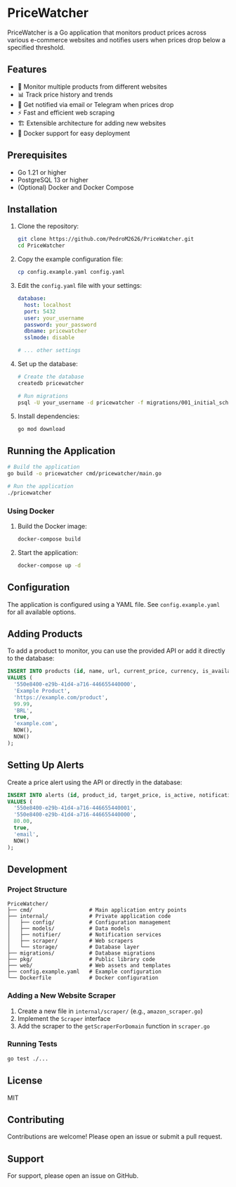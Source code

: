 # PriceWatcher

PriceWatcher is a Go application that monitors product prices across various e-commerce websites and notifies users when prices drop below a specified threshold.

## Features

- 🛒 Monitor multiple products from different websites
- 📊 Track price history and trends
- 🔔 Get notified via email or Telegram when prices drop
- ⚡ Fast and efficient web scraping
- 🏗 Extensible architecture for adding new websites
- 🐳 Docker support for easy deployment

## Prerequisites

- Go 1.21 or higher
- PostgreSQL 13 or higher
- (Optional) Docker and Docker Compose

## Installation

1. Clone the repository:
   ```bash
   git clone https://github.com/PedroM2626/PriceWatcher.git
   cd PriceWatcher
   ```

2. Copy the example configuration file:
   ```bash
   cp config.example.yaml config.yaml
   ```

3. Edit the `config.yaml` file with your settings:
   ```yaml
   database:
     host: localhost
     port: 5432
     user: your_username
     password: your_password
     dbname: pricewatcher
     sslmode: disable
   
   # ... other settings
   ```

4. Set up the database:
   ```bash
   # Create the database
   createdb pricewatcher
   
   # Run migrations
   psql -U your_username -d pricewatcher -f migrations/001_initial_schema.up.sql
   ```

5. Install dependencies:
   ```bash
   go mod download
   ```

## Running the Application

```bash
# Build the application
go build -o pricewatcher cmd/pricewatcher/main.go

# Run the application
./pricewatcher
```

### Using Docker

1. Build the Docker image:
   ```bash
   docker-compose build
   ```

2. Start the application:
   ```bash
   docker-compose up -d
   ```

## Configuration

The application is configured using a YAML file. See `config.example.yaml` for all available options.

## Adding Products

To add a product to monitor, you can use the provided API or add it directly to the database:

```sql
INSERT INTO products (id, name, url, current_price, currency, is_available, website, created_at, updated_at)
VALUES (
  '550e8400-e29b-41d4-a716-446655440000',
  'Example Product',
  'https://example.com/product',
  99.99,
  'BRL',
  true,
  'example.com',
  NOW(),
  NOW()
);
```

## Setting Up Alerts

Create a price alert using the API or directly in the database:

```sql
INSERT INTO alerts (id, product_id, target_price, is_active, notification_type, created_at)
VALUES (
  '550e8400-e29b-41d4-a716-446655440001',
  '550e8400-e29b-41d4-a716-446655440000',
  80.00,
  true,
  'email',
  NOW()
);
```

## Development

### Project Structure

```
PriceWatcher/
├── cmd/                  # Main application entry points
├── internal/             # Private application code
│   ├── config/           # Configuration management
│   ├── models/           # Data models
│   ├── notifier/         # Notification services
│   ├── scraper/          # Web scrapers
│   └── storage/          # Database layer
├── migrations/           # Database migrations
├── pkg/                  # Public library code
├── web/                  # Web assets and templates
├── config.example.yaml   # Example configuration
└── Dockerfile            # Docker configuration
```

### Adding a New Website Scraper

1. Create a new file in `internal/scraper/` (e.g., `amazon_scraper.go`)
2. Implement the `Scraper` interface
3. Add the scraper to the `getScraperForDomain` function in `scraper.go`

### Running Tests

```bash
go test ./...
```

## License

MIT

## Contributing

Contributions are welcome! Please open an issue or submit a pull request.

## Support

For support, please open an issue on GitHub.
